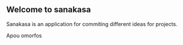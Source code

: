 ## Welcome to sanakasa

Sanakasa is an application for commiting different ideas for projects.

Apou omorfos


